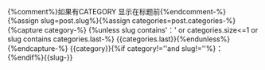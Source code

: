 {%comment%}如果有CATEGORY 显示在标题前{%endcomment-%}
{%assign slug=post.slug%}{%assign categories=post.categories-%}
{%capture category-%}
{%unless slug contains'：' or categories.size<=1
  or slug contains categories.last-%}
  {{categories.last}}{%endunless%}{%endcapture-%}
{{category}}{%if category!=''and slug!=''%}：{%endif%}{{slug-}}
